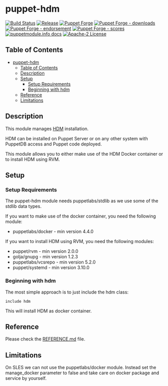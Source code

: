 # puppet-hdm

[![Build Status](https://github.com/betadots/puppet-hdm/workflows/CI/badge.svg)](https://github.com/betadots/puppet-hdm/actions?query=workflow%3ACI)
[![Release](https://github.com/betadots/puppet-hdm/actions/workflows/release.yml/badge.svg)](https://github.com/betadots/puppet-hdm/actions/workflows/release.yml)
[![Puppet Forge](https://img.shields.io/puppetforge/v/betadots/hdm.svg)](https://forge.puppetlabs.com/puppet/hdm)
[![Puppet Forge - downloads](https://img.shields.io/puppetforge/dt/betadots/hdm.svg)](https://forge.puppetlabs.com/betadots/hdm)
[![Puppet Forge - endorsement](https://img.shields.io/puppetforge/e/betadots/hdm.svg)](https://forge.puppetlabs.com/betadots/hdm)
[![Puppet Forge - scores](https://img.shields.io/puppetforge/f/betadots/hdm.svg)](https://forge.puppetlabs.com/betadots/hdm)
[![puppetmodule.info docs](http://www.puppetmodule.info/images/badge.png)](http://www.puppetmodule.info/m/betadots-hdm)
[![Apache-2 License](https://img.shields.io/github/license/betadots/puppet-hdm.svg)](LICENSE)

## Table of Contents

- [puppet-hdm](#puppet-hdm)
  - [Table of Contents](#table-of-contents)
  - [Description](#description)
  - [Setup](#setup)
    - [Setup Requirements](#setup-requirements)
    - [Beginning with hdm](#beginning-with-hdm)
  - [Reference](#reference)
  - [Limitations](#limitations)

## Description

This module manages [HDM](https://github.com/betadots/hdm) installation.

HDM can be installed on Puppet Server or on any other system with PuppetDB access and Puppet code deployed.

This module allows you to either make use of the HDM Docker container or to install HDM using RVM.

## Setup

### Setup Requirements

The puppet-hdm module needs puppetlabs/stdlib as we use some of the stdlib data types.

If you want to make use of the docker container, you need the following module:

- puppetlabs/docker - min version 4.4.0

If you want to install HDM using RVM, you need the following modules:

- puppet/rvm - min version 2.0.0
- golja/gnupg - min version 1.2.3
- puppetlabs/vcsrepo - min version 5.2.0
- puppet/systemd     - min version 3.10.0

### Beginning with hdm

The most simple approach is to just include the hdm class:

    include hdm

This will install HDM as docker container.

## Reference

Please check the [REFERENCE.md](REFERENCE.md) file.

## Limitations

On SLES we can not use the puppetlabs/docker module.
Instead set the manage_docker parameter to false and take care on docker package and service by yourself.

